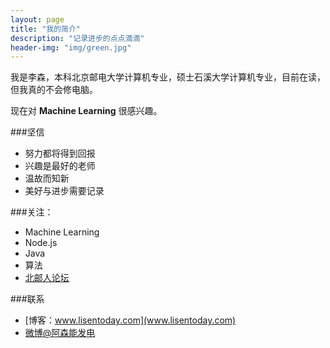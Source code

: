 ```yaml
---
layout: page
title: "我的简介"
description: "记录进步的点点滴滴"
header-img: "img/green.jpg"
---
```



我是李森，本科北京邮电大学计算机专业，硕士石溪大学计算机专业，目前在读，但我真的不会修电脑。

现在对 **Machine Learning** 很感兴趣。

###坚信


- 努力都将得到回报
- 兴趣是最好的老师
- 温故而知新
- 美好与进步需要记录


###关注：


- Machine Learning
- Node.js
- Java
- 算法
- [北邮人论坛](http://bbs.byr.cn/)


###联系

- [博客：www.lisentoday.com](www.lisentoday.com)
- [微博@阿森能发电](http://weibo.com/1636359473)








